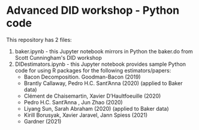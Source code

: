 # Advanced DID workshop - Python code

This repository has 2 files:
1. baker.ipynb - this Jupyter notebook mirrors in Python the baker.do from Scott Cunningham's DID workshop 
2. DIDestimators.ipynb - this Jupyter notebook provides sample Python code for using R packages for the following estimators/papers:
   * Bacon Decomposition. Goodman-Bacon (2019)
   * Brantly Callaway, Pedro H.C. Sant’Anna (2020) (applied to Baker data)
   * Clément de Chaisemartin, Xavier D’Haultfoeuille (2020)
   * Pedro H.C. Sant’Anna , Jun Zhao (2020)
   * Liyang Sun, Sarah Abraham (2020) (applied to Baker data)
   * Kirill Borusyak, Xavier Jaravel, Jann Spiess (2021)
   * Gardner (2021)
   
